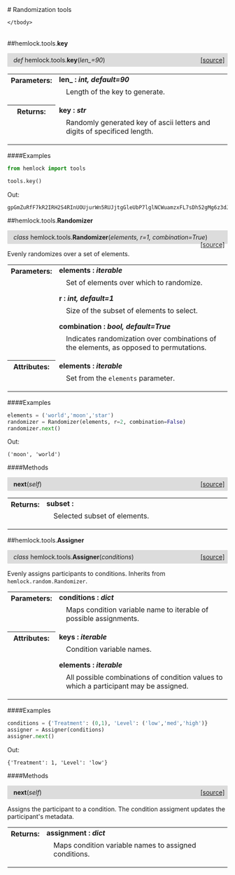 <script src="https://cdn.mathjax.org/mathjax/latest/MathJax.js?config=TeX-AMS-MML_HTMLorMML" type="text/javascript"></script>

<link rel="stylesheet" href="https://assets.readthedocs.org/static/css/readthedocs-doc-embed.css" type="text/css" />

<style>
    a.src-href {
        float: right;
    }
    p.attr {
        margin-top: 0.5em;
        margin-left: 1em;
    }
    p.func-header {
        background-color: gainsboro;
        border-radius: 0.1em;
        padding: 0.5em;
        padding-left: 1em;
    }
    table.field-table {
        border-radius: 0.1em
    }
</style># Randomization tools

<table class="docutils field-list field-table" frame="void" rules="none">
    <col class="field-name" />
    <col class="field-body" />
    <tbody valign="top">
        
    </tbody>
</table>



##hemlock.tools.**key**

<p class="func-header">
    <i>def</i> hemlock.tools.<b>key</b>(<i>len_=90</i>) <a class="src-href" target="_blank" href="https://github.com/dsbowen/hemlock/blob/master/hemlock/tools/random.py#L10">[source]</a>
</p>



<table class="docutils field-list field-table" frame="void" rules="none">
    <col class="field-name" />
    <col class="field-body" />
    <tbody valign="top">
        <tr class="field">
    <th class="field-name"><b>Parameters:</b></td>
    <td class="field-body" width="100%"><b>len_ : <i>int, default=90</i></b>
<p class="attr">
    Length of the key to generate.
</p></td>
</tr>
<tr class="field">
    <th class="field-name"><b>Returns:</b></td>
    <td class="field-body" width="100%"><b>key : <i>str</i></b>
<p class="attr">
    Randomly generated key of ascii letters and digits of specificed length.
</p></td>
</tr>
    </tbody>
</table>

####Examples

```python
from hemlock import tools

tools.key()
```

Out:

```
gpGmZuRfF7kR2IRH2S4RInUOUjurWn5RUJjtgGleUbP7lglNCWuamzxFL7sDh52gMg6z3dJeIaIUr5XCGxCazFLaMr
```

##hemlock.tools.**Randomizer**

<p class="func-header">
    <i>class</i> hemlock.tools.<b>Randomizer</b>(<i>elements, r=1, combination=True</i>) <a class="src-href" target="_blank" href="https://github.com/dsbowen/hemlock/blob/master/hemlock/tools/random.py#L41">[source]</a>
</p>

Evenly randomizes over a set of elements.

<table class="docutils field-list field-table" frame="void" rules="none">
    <col class="field-name" />
    <col class="field-body" />
    <tbody valign="top">
        <tr class="field">
    <th class="field-name"><b>Parameters:</b></td>
    <td class="field-body" width="100%"><b>elements : <i>iterable</i></b>
<p class="attr">
    Set of elements over which to randomize.
</p>
<b>r : <i>int, default=1</i></b>
<p class="attr">
    Size of the subset of elements to select.
</p>
<b>combination : <i>bool, default=True</i></b>
<p class="attr">
    Indicates randomization over combinations of the elements, as opposed to permutations.
</p></td>
</tr>
<tr class="field">
    <th class="field-name"><b>Attributes:</b></td>
    <td class="field-body" width="100%"><b>elements : <i>iterable</i></b>
<p class="attr">
    Set from the <code>elements</code> parameter.
</p></td>
</tr>
    </tbody>
</table>

####Examples

```python
elements = ('world','moon','star')
randomizer = Randomizer(elements, r=2, combination=False)
randomizer.next()
```

Out:

```
('moon', 'world')
```

####Methods



<p class="func-header">
    <i></i> <b>next</b>(<i>self</i>) <a class="src-href" target="_blank" href="https://github.com/dsbowen/hemlock/blob/master/hemlock/tools/random.py#L84">[source]</a>
</p>



<table class="docutils field-list field-table" frame="void" rules="none">
    <col class="field-name" />
    <col class="field-body" />
    <tbody valign="top">
        <tr class="field">
    <th class="field-name"><b>Returns:</b></td>
    <td class="field-body" width="100%"><b>subset : <i></i></b>
<p class="attr">
    Selected subset of elements.
</p></td>
</tr>
    </tbody>
</table>



##hemlock.tools.**Assigner**

<p class="func-header">
    <i>class</i> hemlock.tools.<b>Assigner</b>(<i>conditions</i>) <a class="src-href" target="_blank" href="https://github.com/dsbowen/hemlock/blob/master/hemlock/tools/random.py#L94">[source]</a>
</p>

Evenly assigns participants to conditions. Inherits from
`hemlock.random.Randomizer`.

<table class="docutils field-list field-table" frame="void" rules="none">
    <col class="field-name" />
    <col class="field-body" />
    <tbody valign="top">
        <tr class="field">
    <th class="field-name"><b>Parameters:</b></td>
    <td class="field-body" width="100%"><b>conditions : <i>dict</i></b>
<p class="attr">
    Maps condition variable name to iterable of possible assignments.
</p></td>
</tr>
<tr class="field">
    <th class="field-name"><b>Attributes:</b></td>
    <td class="field-body" width="100%"><b>keys : <i>iterable</i></b>
<p class="attr">
    Condition variable names.
</p>
<b>elements : <i>iterable</i></b>
<p class="attr">
    All possible combinations of condition values to which a participant may be assigned.
</p></td>
</tr>
    </tbody>
</table>

####Examples

```python
conditions = {'Treatment': (0,1), 'Level': ('low','med','high')}
assigner = Assigner(conditions)
assigner.next()
```

Out:

```
{'Treatment': 1, 'Level': 'low'}
```

####Methods



<p class="func-header">
    <i></i> <b>next</b>(<i>self</i>) <a class="src-href" target="_blank" href="https://github.com/dsbowen/hemlock/blob/master/hemlock/tools/random.py#L131">[source]</a>
</p>

Assigns the participant to a condition. The condition assigment
updates the participant's metadata.

<table class="docutils field-list field-table" frame="void" rules="none">
    <col class="field-name" />
    <col class="field-body" />
    <tbody valign="top">
        <tr class="field">
    <th class="field-name"><b>Returns:</b></td>
    <td class="field-body" width="100%"><b>assignment : <i>dict</i></b>
<p class="attr">
    Maps condition variable names to assigned conditions.
</p></td>
</tr>
    </tbody>
</table>

